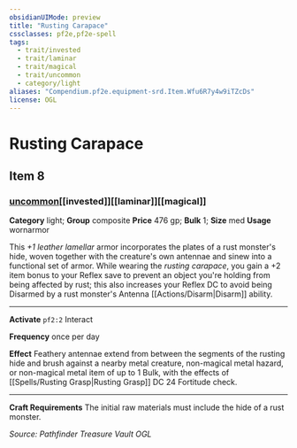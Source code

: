 ```yaml
---
obsidianUIMode: preview
title: "Rusting Carapace"
cssclasses: pf2e,pf2e-spell
tags:
  - trait/invested
  - trait/laminar
  - trait/magical
  - trait/uncommon
  - category/light
aliases: "Compendium.pf2e.equipment-srd.Item.Wfu6R7y4w9iTZcDs"
license: OGL
---
```

# Rusting Carapace
## Item 8
### [uncommon](uncommon "Uncommon Rarity Trait")[[invested]][[laminar]][[magical]]

**Category** light; **Group** composite
**Price** 476 gp; 
**Bulk** 1; **Size** med
**Usage** wornarmor

This _+1 leather lamellar_ armor incorporates the plates of a rust monster's hide, woven together with the creature's own antennae and sinew into a functional set of armor. While wearing the _rusting carapace_, you gain a +2 item bonus to your Reflex save to prevent an object you're holding from being affected by rust; this also increases your Reflex DC to avoid being Disarmed by a rust monster's Antenna [[Actions/Disarm|Disarm]] ability.

* * *

**Activate** `pf2:2` Interact

**Frequency** once per day

**Effect** Feathery antennae extend from between the segments of the rusting hide and brush against a nearby metal creature, non-magical metal hazard, or non-magical metal item of up to 1 Bulk, with the effects of [[Spells/Rusting Grasp|Rusting Grasp]] DC 24 Fortitude check.

* * *

**Craft Requirements** The initial raw materials must include the hide of a rust monster.

*Source: Pathfinder Treasure Vault*
*OGL*